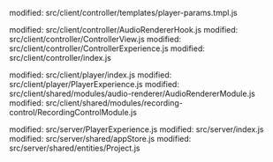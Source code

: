 modified:   src/client/controller/templates/player-params.tmpl.js

modified:   src/client/controller/AudioRendererHook.js
modified:   src/client/controller/ControllerView.js
modified:   src/client/controller/ControllerExperience.js
modified:   src/client/controller/index.js

modified:   src/client/player/index.js
modified:   src/client/player/PlayerExperience.js
modified:   src/client/shared/modules/audio-renderer/AudioRendererModule.js
modified:   src/client/shared/modules/recording-control/RecordingControlModule.js


modified:   src/server/PlayerExperience.js
modified:   src/server/index.js
modified:   src/server/shared/appStore.js
modified:   src/server/shared/entities/Project.js
